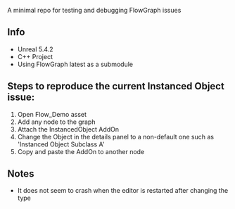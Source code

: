 A minimal repo for testing and debugging FlowGraph issues

## Info
- Unreal 5.4.2
- C++ Project
- Using FlowGraph latest as a submodule

## Steps to reproduce the current Instanced Object issue:
1) Open Flow_Demo asset
2) Add any node to the graph
3) Attach the InstancedObject AddOn
4) Change the Object in the details panel to a non-default one such as 'Instanced Object Subclass A'
5) Copy and paste the AddOn to another node

## Notes
- It does not seem to crash when the editor is restarted after changing the type

